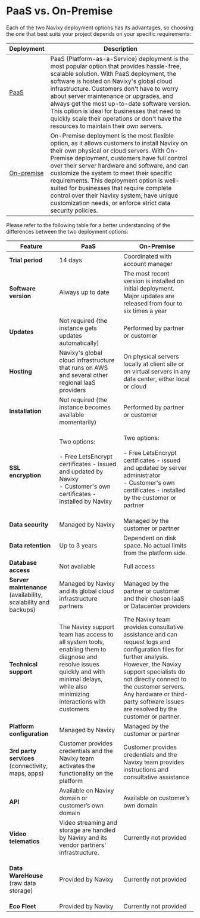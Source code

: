 # PaaS vs. On-Premise

Each of the two Navixy deployment options has its advantages, so choosing the one that best suits your project depends on your specific requirements:

| **Deployment**                            | **Description**                                                                                                                                                                                                                                                                                                                                                                                                                                                                                |
| ----------------------------------------- | ---------------------------------------------------------------------------------------------------------------------------------------------------------------------------------------------------------------------------------------------------------------------------------------------------------------------------------------------------------------------------------------------------------------------------------------------------------------------------------------------- |
| [PaaS](paas.md)                           | PaaS (Platform-as-a-Service) deployment is the most popular option that provides hassle-free, scalable solution. With PaaS deployment, the software is hosted on Navixy's global cloud infrastructure. Customers don't have to worry about server maintenance or upgrades, and always get the most up-to-date software version. This option is ideal for businesses that need to quickly scale their operations or don't have the resources to maintain their own servers.                     |
| [On-premise](../on-premise-how-to-guide/) | On-Premise deployment is the most flexible option, as it allows customers to install Navixy on their own physical or cloud servers. With On-Premise deployment, customers have full control over their server hardware and software, and can customize the system to meet their specific requirements. This deployment option is well-suited for businesses that require complete control over their Navixy system, have unique customization needs, or enforce strict data security policies. |

Please refer to the following table for a better understanding of the differences between the two deployment options:

| **Feature**                                                    | **PaaS**                                                                                                                                                                                | **On-Premise**                                                                                                                                                                                                                                                                                    |
| -------------------------------------------------------------- | --------------------------------------------------------------------------------------------------------------------------------------------------------------------------------------- | ------------------------------------------------------------------------------------------------------------------------------------------------------------------------------------------------------------------------------------------------------------------------------------------------- |
| **Trial period**                                               | 14 days                                                                                                                                                                                 | Coordinated with account manager                                                                                                                                                                                                                                                                  |
| **Software version**                                           | Always up to date                                                                                                                                                                       | The most recent version is installed on initial deployment. Major updates are released from four to six times a year                                                                                                                                                                              |
| **Updates**                                                    | Not required (the instance gets updates automatically)                                                                                                                                  | Performed by partner or customer                                                                                                                                                                                                                                                                  |
| **Hosting**                                                    | Navixy's global cloud infrastructure that runs on AWS and several other regional IaaS providers                                                                                         | On physical servers locally at client site or on virtual servers in any data center, either local or cloud                                                                                                                                                                                        |
| **Installation**                                               | Not required (the instance becomes available momentarily)                                                                                                                               | Performed by partner or customer                                                                                                                                                                                                                                                                  |
| **SSL encryption**                                             | <p>Two options:<br><br>- Free LetsEncrypt certificates - issued and updated by Navixy<br>- Customer's own certificates - installed by Navixy</p>                                        | <p>Two options:<br><br>- Free LetsEncrypt certificates - issued and updated by server administrator<br>- Customer's own certificates - installed by the customer or partner</p>                                                                                                                   |
| **Data security**                                              | Managed by Navixy                                                                                                                                                                       | Managed by the customer or partner                                                                                                                                                                                                                                                                |
| **Data retention**                                             | Up to 3 years                                                                                                                                                                           | Dependent on disk space. No actual limits from the platform side.                                                                                                                                                                                                                                 |
| **Database access**                                            | Not available                                                                                                                                                                           | Full access                                                                                                                                                                                                                                                                                       |
| **Server maintenance** (availability, scalability and backups) | Managed by Navixy and its global cloud infrastructure partners                                                                                                                          | Managed by the partner or customer and their chosen IaaS or Datacenter providers                                                                                                                                                                                                                  |
| **Technical support**                                          | The Navixy support team has access to all system tools, enabling them to diagnose and resolve issues quickly and with minimal delays, while also minimizing interactions with customers | The Navixy team provides consultative assistance and can request logs and configuration files for further analysis. However, the Navixy support specialists do not directly connect to the customer servers. Any hardware or third-party software issues are resolved by the customer or partner. |
| **Platform configuration**                                     | Managed by Navixy                                                                                                                                                                       | Managed by the customer or partner                                                                                                                                                                                                                                                                |
| **3rd party services** (connectivity, maps, apps)              | Customer provides credentials and the Navixy team activates the functionality on the platform                                                                                           | Customer provides credentials and the Navixy team provides instructions and consultative assistance                                                                                                                                                                                               |
| **API**                                                        | Available on Navixy domain or customer’s own domain                                                                                                                                     | Available on customer’s own domain                                                                                                                                                                                                                                                                |
| **Video telematics**                                           | Video streaming and storage are handled by Navixy and its vendor partners' infrastructure.                                                                                              | Currently not provided                                                                                                                                                                                                                                                                            |
| <p><strong>Data WareHouse</strong><br>(raw data storage)</p>   | Provided by Navixy                                                                                                                                                                      | Currently not provided                                                                                                                                                                                                                                                                            |
| **Eco Fleet**                                                  | Provided by Navixy                                                                                                                                                                      | Currently not provided                                                                                                                                                                                                                                                                            |
